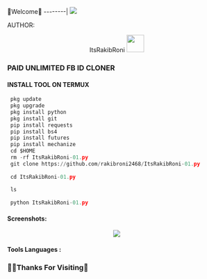
 
Welcome
--------|
![](https://media.tenor.com/iVCiM9W7cvYAAAAd/welcome.gif)
 
 
 
AUTHOR:
   <p align="center">
   ItsRakibRoni <img src="https://media.tenor.com/rePDfDWO3XoAAAAM/hacking.gif" width="40px"></i></b>
   </p> 
 
 
### PAID UNLIMITED FB ID CLONER
 
 
  
#### INSTALL TOOL ON TERMUX
 
```python
 pkg update
 pkg upgrade
 pkg install python
 pkg install git
 pip install requests
 pip install bs4
 pip install futures
 pip install mechanize
 cd $HOME 
 rm -rf ItsRakibRoni-01.py
 git clone https://github.com/rakibroni2468/ItsRakibRoni-01.py
 
 cd ItsRakibRoni-01.py
 
 ls
 
 python ItsRakibRoni-01.py
```
#### Screenshots:
 
<p align="center"><img src="https://github.com/U7P4L-IN/Auto_Cookies/blob/main/IMG_20230507_073712.jpg">
 
 
#### Tools Languages :
 
 
### Thanks For Visiting